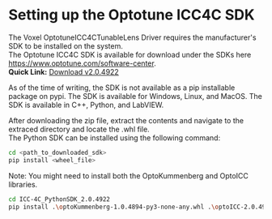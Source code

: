 # Setting up the Optotune ICC4C SDK

The Voxel OptotuneICC4CTunableLens Driver requires the manufacturer's SDK to be installed on the system.  
The Optotune ICC4C SDK is available for download under the SDKs here https://www.optotune.com/software-center.  
**Quick Link:** [Download v2.0.4922](https://archive.optotune.com/ICC-4C_PythonSDK_2.0.4922.zip)

As of the time of writing, the SDK is not available as a pip installable package on pypi. 
The SDK is available for Windows, Linux, and MacOS. The SDK is available in C++, Python, and LabVIEW. 

After downloading the zip file, extract the contents and navigate to the extraced directory and locate the .whl file.   
The Python SDK can be installed using the following command:

```bash
cd <path_to_downloaded_sdk>
pip install <wheel_file>
```

Note: You might need to install both the OptoKummenberg and OptoICC libraries.

```bash
cd ICC-4C_PythonSDK_2.0.4922
pip install .\optoKummenberg-1.0.4894-py3-none-any.whl .\optoICC-2.0.4922-py3-none-any.whl

```